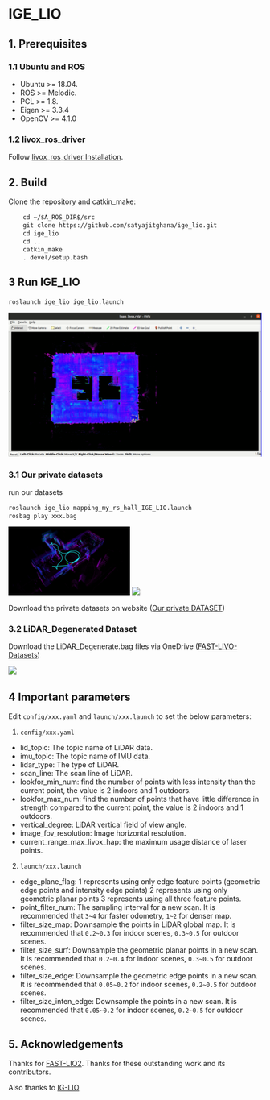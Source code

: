 # IGE_LIO



## 1. Prerequisites

### 1.1 **Ubuntu** and **ROS**

* Ubuntu >= 18.04.
* ROS    >= Melodic.
* PCL    >= 1.8.
* Eigen  >= 3.3.4
* OpenCV >= 4.1.0

### 1.2 **livox_ros_driver**
Follow [livox_ros_driver Installation](https://github.com/Livox-SDK/livox_ros_driver).

## 2. Build
Clone the repository and catkin_make:

```
    cd ~/$A_ROS_DIR$/src
    git clone https://github.com/satyajitghana/ige_lio.git
    cd ige_lio
    cd ..
    catkin_make
    . devel/setup.bash
```

## 3 Run IGE_LIO

```
roslaunch ige_lio ige_lio.launch
```

![custom bag](pic/custom_bag.png)


### 3.1  Our private datasets


run our datasets 

```
roslaunch ige_lio mapping_my_rs_hall_IGE_LIO.launch
rosbag play xxx.bag
```

<img src="pic/hall_rotation_1.png" width = 48% >
<img src="pic/rall_sotation_5.gif" width=50% />


Download the private datasets on website ([Our private DATASET](https://drive.google.com/drive/folders/1Ak3TDvdyVSKqFxEqssSO31hpNjeRDSrK)) 

### 3.2 LiDAR_Degenerated Dataset


Download the LiDAR_Degenerate.bag files via OneDrive ([FAST-LIVO-Datasets](https://connecthkuhk-my.sharepoint.com/:f:/g/personal/zhengcr_connect_hku_hk/Esiqlmaql0dPreuOhiHlXl4Bqu5RRRIViK1EyuR4h1_n4w?e=fZdVn0)) 


<img src="pic/LIDAR_degenerat_1.gif" width=50% />


## 4 Important parameters

Edit `config/xxx.yaml` and  `launch/xxx.launch` to set the below parameters:

1. `config/xxx.yaml`

* lid_topic: The topic name of LiDAR data.
* imu_topic: The topic name of IMU data.
* lidar_type: The type of LiDAR.
* scan_line: The scan line of LiDAR.
* lookfor_min_num: find the number of points with less intensity than the current point, the value is 2 indoors and 1 outdoors.
* lookfor_max_num: find the number of points that have little difference in strength compared to the current point, the value is 2 indoors and 1 outdoors.
* vertical_degree: LiDAR vertical field of view angle.
* image_fov_resolution: Image horizontal resolution.
* current_range_max_livox_hap: the maximum usage distance of laser points.

2. `launch/xxx.launch`
* edge_plane_flag: 1 represents using only edge feature points (geometric edge points and intensity edge points) 2 represents using only geometric planar points 3 represents using all three feature points.
* point_filter_num: The sampling interval for a new scan. It is recommended that `3~4` for faster odometry, `1~2` for denser map.
* filter_size_map: Downsample the  points in LiDAR global map. It is recommended that `0.2~0.3` for indoor scenes, `0.3~0.5` for outdoor scenes.
* filter_size_surf: Downsample the geometric planar points in a new scan. It is recommended that `0.2~0.4` for indoor scenes, `0.3~0.5` for outdoor scenes.
* filter_size_edge: Downsample the geometric edge points in a new scan. It is recommended that `0.05~0.2` for indoor scenes, `0.2~0.5` for outdoor scenes.
* filter_size_inten_edge: Downsample the points in a new scan. It is recommended that `0.05~0.2` for indoor scenes, `0.2~0.5` for outdoor scenes.

## 5. Acknowledgements
Thanks for [FAST-LIO2](https://github.com/hku-mars/FAST_LIO). Thanks for these outstanding work and its contributors.

Also thanks to [IG-LIO](https://github.com/zijiechenrobotics/ig_lio/)
